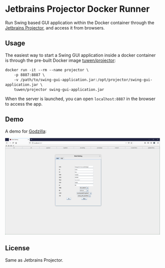 # Jetbrains Projector Docker Runner

Run Swing based GUI application within the Docker container through the [Jetbrains Projector](https://github.com/JetBrains/projector-server), and access it from browsers.

## Usage

The easiest way to start a Swing GUI application inside a docker container is through the pre-built Docker image [tuwen/projector](https://hub.docker.com/repository/docker/tuwen/projector):

```
docker run -it --rm --name projector \
    -p 8887:8887 \
    -v /path/to/swing-gui-application.jar:/opt/projector/swing-gui-application.jar \
    tuwen/projector swing-gui-application.jar
```

When the server is launched, you can open `localhost:8887` in the browser to access the app.

## Demo

A demo for [Godzilla](https://github.com/BeichenDream/Godzilla):

![](demo.png)

## License

Same as Jetbrains Projector.
